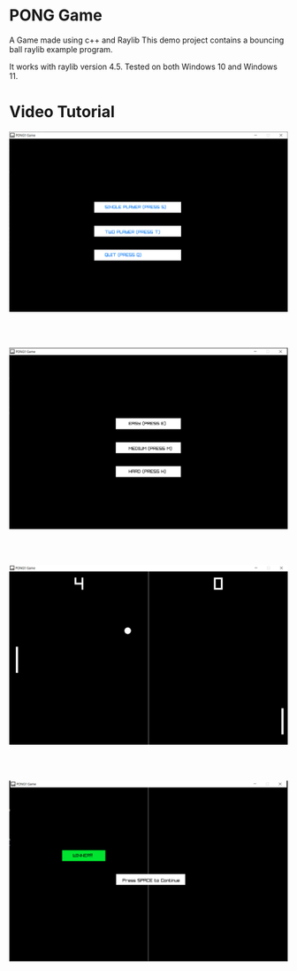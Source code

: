 # PONG Game

A Game made using c++ and Raylib
This demo project contains a bouncing ball raylib example program.

It works with raylib version 4.5.
Tested on both Windows 10 and Windows 11.

# Video Tutorial

<p align="center">
  <img src="preview1.jpg" alt="" width="800">
</p>
<br>
<br>
<p align="center">
  <img src="preview2.jpg" alt="" width="800">
</p>
<br>
<br>
<p align="center">
  <img src="preview3.jpg" alt="" width="800">
</p>
<br>
<br>
<p align="center">
  <img src="preview4.jpg" alt="" width="800">
</p>
<br>
<br>


